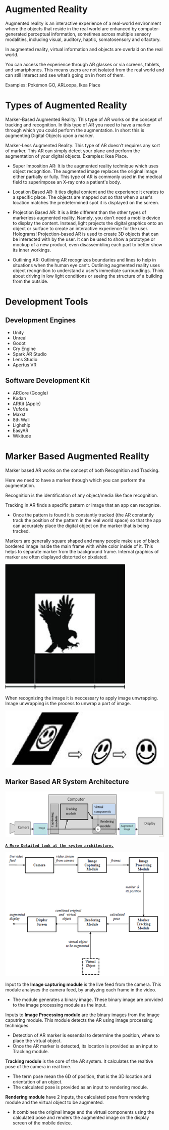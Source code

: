 # **Augmented Reality**

Augmented reality is an interactive experience of a real-world environment where the objects that reside in the real world are enhanced by computer-generated perceptual information, sometimes across multiple sensory modalities, including visual, auditory, haptic, somatosensory and olfactory.

In augmented reality, virtual information and objects are overlaid on the real world.

You can access the experience through AR glasses or via screens, tablets, and smartphones. This means users are not isolated from the real world and can still interact and see what’s going on in front of them.

Examples: Pokémon GO, ARLoopa, Ikea Place

# **Types of Augmented Reality**

Marker-Based Augmented Reality: This type of AR works on the concept of tracking and recognition. In this type of AR you need to have a marker through which you could perform the augmentation. In short this is augmenting Digital Objects upon a marker.

Marker-Less Augmented Reality: This type of AR doesn’t requires any sort of marker. This AR can simply detect your plane and perform the augmentation of your digital objects. Examples: Ikea Place.

- Super Imposition AR: It is the augmented reality technique which uses object recognition. The augmented image replaces the original image either partially or fully. This type of AR is commonly used in the medical field to superimpose an X-ray onto a patient's body.

- Location Based AR: It ties digital content and the experience it creates to a specific place. The objects are mapped out so that when a user's location matches the predetermined spot it is displayed on the screen.

- Projection Based AR: It is a little different than the other types of markerless augmented reality. Namely, you don’t need a mobile device to display the content. Instead, light projects the digital graphics onto an object or surface to create an interactive experience for the user. Holograms! Projection-based AR is used to create 3D objects that can be interacted with by the user. It can be used to show a prototype or mockup of a new product, even disassembling each part to better show its inner workings.

- Outlining AR: Outlining AR recognizes boundaries and lines to help in situations when the human eye can’t. Outlining augmented reality uses object recognition to understand a user’s immediate surroundings. Think about driving in low light conditions or seeing the structure of a building from the outside.

# **Development Tools**

## **Development Engines**

- Unity
- Unreal
- Godot
- Cry Engine
- Spark AR Studio
- Lens Studio
- Apertus VR

## **Software Development Kit**

- ARCore (Google)
- Kudan
- ARKit (Apple)
- Vuforia
- Maxst
- 8th Wall
- Lighship
- EasyAR
- Wikitude

# **Marker Based Augmented Reality**

Marker based AR works on the concept of both Recognition and Tracking.

Here we need to have a marker through which you can perform the augmentation.

Recognition is the identification of any object/media like face recognition.

Tracking in AR finds a specific pattern or image that an app can recognize.

- Once the pattern is found it is constantly tracked (the AR constantly track the position of the pattern in the real world space) so that the app can accurately place the digital object on the marker that is being tracked.

Markers are generally square shaped and many people make use of black bordered image inside the main frame with white color inside of it. This helps to separate marker from the background frame. Internal graphics of marker are often displayed distorted or pixelated.

![Marker](../img/marker.png "Marker")

When recognizing the image it is neccessary to apply image unwrapping. Image unwrapping is the process to unwrap a part of image.

![Image Unwrapping](../img/unwrap.png "Image Unwrapping")

## **Marker Based AR System Architecture**

![AR System Architecture](../img/ar-sys-archi.png "AR System Architecture")

**<u>`A More Detailed look at the system architecture.`</u>**

![AR System Architecture](../img/ar-sys-archi2.png "AR System Architecture")

Input to the **Image capturing module** is the live feed from the camera. This module analyses the camera feed, by analyzing each frame in the video.

- The module generates a binary image. These binary image are provided to the image processing module as the input.

Inputs to **Image Processing module** are the binary images from the Image caputring module. This module detects the AR using image processing techniques.

- Detection of AR marker is essential to determine the position, where to place the virtual object.
- Once the AR marker is detected, its location is provided as an input to Tracking module.

**Tracking module** is the core of the AR system. It calculates the realtive pose of the camera in real time.

- The term pose mean the 6D of position, that is the 3D location and orientation of an object.
- The calculated pose is provided as an input to rendering module.

**Rendering module** have 2 inputs, the calculated pose from rendering module and the virtual object to be augmented.

- It combines the original image and the virtual components using the calculated pose and renders the augmented image on the display screen of the mobile device.

